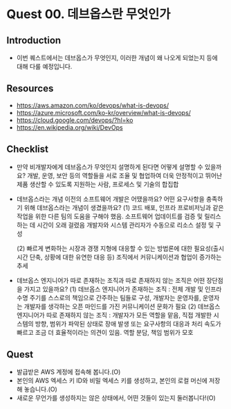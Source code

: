 # Quest 00. 데브옵스란 무엇인가

## Introduction
* 이번 퀘스트에서는 데브옵스가 무엇인지, 이러한 개념이 왜 나오게 되었는지 등에 대해 다룰 예정입니다.

## Resources
* https://aws.amazon.com/ko/devops/what-is-devops/
* https://azure.microsoft.com/ko-kr/overview/what-is-devops/
* https://cloud.google.com/devops/?hl=ko
* https://en.wikipedia.org/wiki/DevOps

## Checklist
* 만약 비개발자에게 데브옵스가 무엇인지 설명하게 된다면 어떻게 설명할 수 있을까요?
    개발, 운영, 보안 등의 역할들을 서로 조율 및 협업하여 더욱 안정적이고 뛰어난 제품 생산할 수 있도록 지원하는 사람, 프로세스 및 기술의 합집합

* 데브옵스라는 개념 이전의 소프트웨어 개발은 어땠을까요? 어떤 요구사항을 충족하기 위해 데브옵스라는 개념이 생겼을까요?
    (1)
    코드 배포, 인프라 프로비저닝과 같은 작업을 위한 다른 팀의 도움을 구해야 했음.
    소프트웨어 업데이트를 검증 및 릴리스하는 데 시간이 오래 걸렸음
    개발자와 시스템 관리자가 수동으로 리소스 설정 및 구성

    (2)
    빠르게 변화하는 시장과 경쟁 지형에 대응할 수 있는 방법론에 대한 필요성(출시 시간 단축, 상황에 대한 유연한 대응 등)
    조직에서 커뮤니케이션과 협업이 증가하는 추세

* 데브옵스 엔지니어가 따로 존재하는 조직과 따로 존재하지 않는 조직은 어떤 장단점을 가지고 있을까요?
    (1) 데브옵스 엔지니어가 존재하는 조직 : 전체 개발 및 인프라 수명 주기를 스스로의 책임으로 간주하는 팀들로 구성, 개발자는 운영자를, 운영자는 개발자를 생각하는 오픈 마인드를 가진 커뮤니케이션 문화가 필요
    (2) 데브옵스 엔지니어가 따로 존재하지 않는 조직 : 개발자가 모든 역할을 맡음, 직접 개발한 시스템의 방향, 범위가 파악된 상태로 장애 발생 또는 요구사항의 대응과 처리 속도가 빠르고 조금 더 효율적이라는 의견이 있음. 역할 분담, 책임 범위가 모호

## Quest
* 발급받은 AWS 계정에 접속해 봅니다.(O)
* 본인의 AWS 엑세스 키 ID와 비밀 엑세스 키를 생성하고, 본인의 로컬 머신에 저장해 놓습니다.(O)
* 새로운 무언가를 생성하지는 않은 상태에서, 어떤 것들이 있는지 둘러봅니다!(O)
